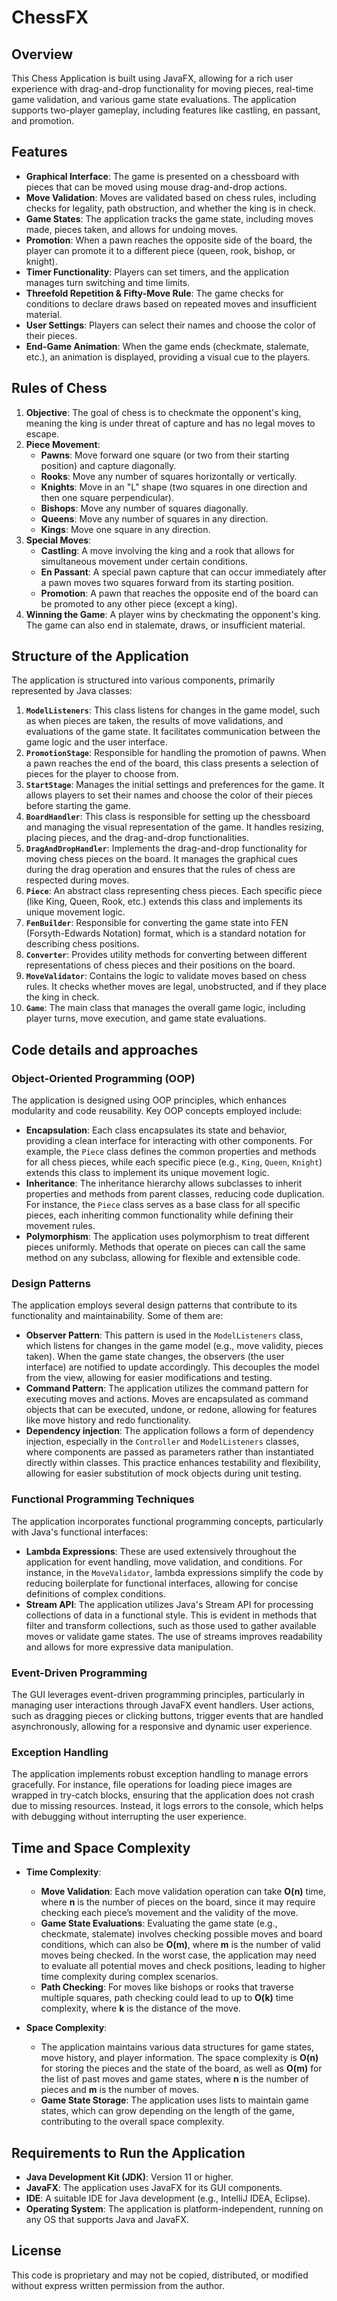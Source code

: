 # ChessFX

## Overview
This Chess Application is built using JavaFX, allowing for a rich user experience with drag-and-drop functionality for moving pieces, real-time game validation, and various game state evaluations. The application supports two-player gameplay, including features like castling, en passant, and promotion.

## Features
- **Graphical Interface**: The game is presented on a chessboard with pieces that can be moved using mouse drag-and-drop actions.
- **Move Validation**: Moves are validated based on chess rules, including checks for legality, path obstruction, and whether the king is in check.
- **Game States**: The application tracks the game state, including moves made, pieces taken, and allows for undoing moves.
- **Promotion**: When a pawn reaches the opposite side of the board, the player can promote it to a different piece (queen, rook, bishop, or knight).
- **Timer Functionality**: Players can set timers, and the application manages turn switching and time limits.
- **Threefold Repetition & Fifty-Move Rule**: The game checks for conditions to declare draws based on repeated moves and insufficient material.
- **User Settings**: Players can select their names and choose the color of their pieces.
- **End-Game Animation**: When the game ends (checkmate, stalemate, etc.), an animation is displayed, providing a visual cue to the players.

## Rules of Chess
1. **Objective**: The goal of chess is to checkmate the opponent's king, meaning the king is under threat of capture and has no legal moves to escape.
2. **Piece Movement**:
   - **Pawns**: Move forward one square (or two from their starting position) and capture diagonally.
   - **Rooks**: Move any number of squares horizontally or vertically.
   - **Knights**: Move in an "L" shape (two squares in one direction and then one square perpendicular).
   - **Bishops**: Move any number of squares diagonally.
   - **Queens**: Move any number of squares in any direction.
   - **Kings**: Move one square in any direction.
3. **Special Moves**:
   - **Castling**: A move involving the king and a rook that allows for simultaneous movement under certain conditions.
   - **En Passant**: A special pawn capture that can occur immediately after a pawn moves two squares forward from its starting position.
   - **Promotion**: A pawn that reaches the opposite end of the board can be promoted to any other piece (except a king).
4. **Winning the Game**: A player wins by checkmating the opponent's king. The game can also end in stalemate, draws, or insufficient material.

## Structure of the Application
The application is structured into various components, primarily represented by Java classes:

1. **`ModelListeners`**: This class listens for changes in the game model, such as when pieces are taken, the results of move validations, and evaluations of the game state. It facilitates communication between the game logic and the user interface.
2. **`PromotionStage`**: Responsible for handling the promotion of pawns. When a pawn reaches the end of the board, this class presents a selection of pieces for the player to choose from.
3. **`StartStage`**: Manages the initial settings and preferences for the game. It allows players to set their names and choose the color of their pieces before starting the game.
4. **`BoardHandler`**: This class is responsible for setting up the chessboard and managing the visual representation of the game. It handles resizing, placing pieces, and the drag-and-drop functionalities.
5. **`DragAndDropHandler`**: Implements the drag-and-drop functionality for moving chess pieces on the board. It manages the graphical cues during the drag operation and ensures that the rules of chess are respected during moves.
6. **`Piece`**: An abstract class representing chess pieces. Each specific piece (like King, Queen, Rook, etc.) extends this class and implements its unique movement logic.
7. **`FenBuilder`**: Responsible for converting the game state into FEN (Forsyth-Edwards Notation) format, which is a standard notation for describing chess positions.
8. **`Converter`**: Provides utility methods for converting between different representations of chess pieces and their positions on the board.
9. **`MoveValidator`**: Contains the logic to validate moves based on chess rules. It checks whether moves are legal, unobstructed, and if they place the king in check.
10. **`Game`**: The main class that manages the overall game logic, including player turns, move execution, and game state evaluations.

## Code details and approaches

### Object-Oriented Programming (OOP)
The application is designed using OOP principles, which enhances modularity and code reusability. Key OOP concepts employed include:

- **Encapsulation**: Each class encapsulates its state and behavior, providing a clean interface for interacting with other components. For example, the `Piece` class defines the common properties and methods for all chess pieces, while each specific piece (e.g., `King`, `Queen`, `Knight`) extends this class to implement its unique movement logic.
- **Inheritance**: The inheritance hierarchy allows subclasses to inherit properties and methods from parent classes, reducing code duplication. For instance, the `Piece` class serves as a base class for all specific pieces, each inheriting common functionality while defining their movement rules.
- **Polymorphism**: The application uses polymorphism to treat different pieces uniformly. Methods that operate on pieces can call the same method on any subclass, allowing for flexible and extensible code.

### Design Patterns
The application employs several design patterns that contribute to its functionality and maintainability. Some of them are:

- **Observer Pattern**: This pattern is used in the `ModelListeners` class, which listens for changes in the game model (e.g., move validity, pieces taken). When the game state changes, the observers (the user interface) are notified to update accordingly. This decouples the model from the view, allowing for easier modifications and testing.
- **Command Pattern**: The application utilizes the command pattern for executing moves and actions. Moves are encapsulated as command objects that can be executed, undone, or redone, allowing for features like move history and redo functionality.
- **Dependency injection**: The application follows a form of dependency injection, especially in the `Controller` and `ModelListeners` classes, where components are passed as parameters rather than instantiated directly within classes. This practice enhances testability and flexibility, allowing for easier substitution of mock objects during unit testing.

### Functional Programming Techniques
The application incorporates functional programming concepts, particularly with Java's functional interfaces:

- **Lambda Expressions**: These are used extensively throughout the application for event handling, move validation, and conditions. For instance, in the `MoveValidator`, lambda expressions simplify the code by reducing boilerplate for functional interfaces, allowing for concise definitions of complex conditions.
- **Stream API**: The application utilizes Java's Stream API for processing collections of data in a functional style. This is evident in methods that filter and transform collections, such as those used to gather available moves or validate game states. The use of streams improves readability and allows for more expressive data manipulation.

### Event-Driven Programming
The GUI leverages event-driven programming principles, particularly in managing user interactions through JavaFX event handlers. User actions, such as dragging pieces or clicking buttons, trigger events that are handled asynchronously, allowing for a responsive and dynamic user experience.

### Exception Handling
The application implements robust exception handling to manage errors gracefully. For instance, file operations for loading piece images are wrapped in try-catch blocks, ensuring that the application does not crash due to missing resources. Instead, it logs errors to the console, which helps with debugging without interrupting the user experience.

## Time and Space Complexity
- **Time Complexity**:
  - **Move Validation**: Each move validation operation can take **O(n)** time, where **n** is the number of pieces on the board, since it may require checking each piece’s movement and the validity of the move.
  - **Game State Evaluations**: Evaluating the game state (e.g., checkmate, stalemate) involves checking possible moves and board conditions, which can also be **O(m)**, where **m** is the number of valid moves being checked. In the worst case, the application may need to evaluate all potential moves and check positions, leading to higher time complexity during complex scenarios.
  - **Path Checking**: For moves like bishops or rooks that traverse multiple squares, path checking could lead to up to **O(k)** time complexity, where **k** is the distance of the move.

- **Space Complexity**:
  - The application maintains various data structures for game states, move history, and player information. The space complexity is **O(n)** for storing the pieces and the state of the board, as well as **O(m)** for the list of past moves and game states, where **n** is the number of pieces and **m** is the number of moves.
  - **Game State Storage**: The application uses lists to maintain game states, which can grow depending on the length of the game, contributing to the overall space complexity.

## Requirements to Run the Application
- **Java Development Kit (JDK)**: Version 11 or higher.
- **JavaFX**: The application uses JavaFX for its GUI components.
- **IDE**: A suitable IDE for Java development (e.g., IntelliJ IDEA, Eclipse).
- **Operating System**: The application is platform-independent, running on any OS that supports Java and JavaFX.

## License

This code is proprietary and may not be copied, distributed, or modified without express written permission from the author.

